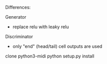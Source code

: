 Differences:

Generator
- replace relu with leaky relu

Discriminator
- only "end" (head/tail) cell outputs are used

clone python3-midi
python setup.py install